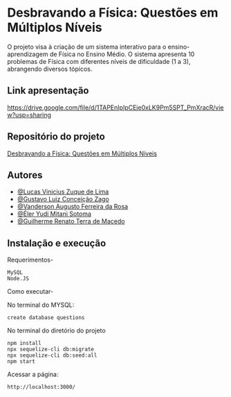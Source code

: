 
# Desbravando a Física: Questões em Múltiplos Níveis

O projeto visa à criação de um sistema interativo para o ensino-aprendizagem de Física no Ensino Médio. O sistema apresenta 10 problemas de Física com diferentes níveis de dificuldade (1 a 3), abrangendo diversos tópicos.

## Link apresentação

https://drive.google.com/file/d/1TAPEnIpIpCEje0xLK9Pm5SPT_PmXracR/view?usp=sharing

## Repositório do projeto

[Desbravando a Física: Questões em Múltiplos Níveis](https://github.com/vandharlok/Certificadora)


## Autores

- [@Lucas Vinicius Zuque de Lima](https://www.github.com/Zuqueee)
- [@Gustavo Luiz Conceição Zago](https://www.github.com/ZagoXD)
- [@Vanderson Augusto Ferreira da Rosa](https://www.github.com/vandharlok)
- [@Éler Yudi Mitani Sotoma](https://www.github.com/ElerYudi)
- [@Guilherme Renato Terra de Macedo](https://www.github.com/GuilhermeRenato10)


## Instalação e execução

Requerimentos- 

    MySQL
    Node.JS

Como executar- 

No terminal do MYSQL: 

    create database questions

No terminal do diretório do projeto

    npm install
    npx sequelize-cli db:migrate
    npx sequelize-cli db:seed:all
    npm start

Acessar a página:

    http://localhost:3000/

